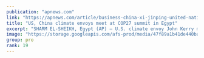 ```yaml
---
publication: "apnews.com"
link: "https://apnews.com/article/business-china-xi-jinping-united-nations-john-kerry-b8e95eba615325ab049f9c7fec45ca0f"
title: "US, China climate envoys meet at COP27 summit in Egypt"
excerpt: "SHARM EL-SHEIKH, Egypt (AP) — U.S. climate envoy John Kerry met Tuesday with his Chinese counterpart at annual United Nations climate negotiations in Egypt in a further hint of improving relations bet"
image: "https://storage.googleapis.com/afs-prod/media/47f89a1b41de440baa480078bd6892e1/3000.jpeg"
group: pro
rank: 19
---
```

